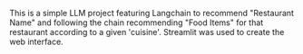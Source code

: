 This is a simple LLM project featuring Langchain to recommend "Restaurant Name" and following the chain recommending "Food Items" for that restaurant according to a given 'cuisine'. Streamlit was used to create the web interface. 
